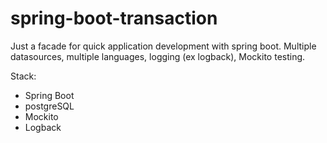 # spring-boot-transaction
Just a facade for quick application development with spring boot. 
Multiple datasources, multiple languages, logging (ex logback), Mockito testing.

Stack:
- Spring Boot
- postgreSQL
- Mockito
- Logback
